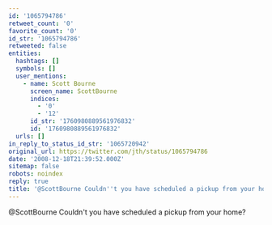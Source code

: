 ```yaml
---
id: '1065794786'
retweet_count: '0'
favorite_count: '0'
id_str: '1065794786'
retweeted: false
entities:
  hashtags: []
  symbols: []
  user_mentions:
    - name: Scott Bourne
      screen_name: ScottBourne
      indices:
        - '0'
        - '12'
      id_str: '1760980889561976832'
      id: '1760980889561976832'
  urls: []
in_reply_to_status_id_str: '1065720942'
original_url: https://twitter.com/jth/status/1065794786
date: '2008-12-18T21:39:52.000Z'
sitemap: false
robots: noindex
reply: true
title: '@ScottBourne Couldn''t you have scheduled a pickup from your home?'
---
```


@ScottBourne Couldn't you have scheduled a pickup from your home?